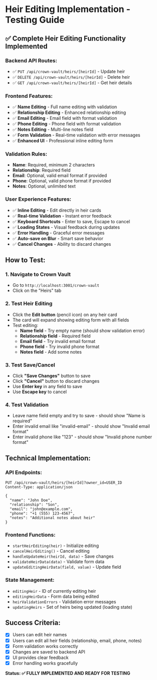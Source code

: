 # Heir Editing Implementation - Testing Guide

## ✅ **Complete Heir Editing Functionality Implemented**

### **Backend API Routes:**
- ✅ `PUT /api/crown-vault/heirs/[heirId]` - Update heir
- ✅ `DELETE /api/crown-vault/heirs/[heirId]` - Delete heir  
- ✅ `GET /api/crown-vault/heirs/[heirId]` - Get heir details

### **Frontend Features:**
- ✅ **Name Editing** - Full name editing with validation
- ✅ **Relationship Editing** - Enhanced relationship editing
- ✅ **Email Editing** - Email field with format validation
- ✅ **Phone Editing** - Phone field with format validation
- ✅ **Notes Editing** - Multi-line notes field
- ✅ **Form Validation** - Real-time validation with error messages
- ✅ **Enhanced UI** - Professional inline editing form

### **Validation Rules:**
- **Name**: Required, minimum 2 characters
- **Relationship**: Required field
- **Email**: Optional, valid email format if provided
- **Phone**: Optional, valid phone format if provided  
- **Notes**: Optional, unlimited text

### **User Experience Features:**
- ✅ **Inline Editing** - Edit directly in heir cards
- ✅ **Real-time Validation** - Instant error feedback
- ✅ **Keyboard Shortcuts** - Enter to save, Escape to cancel
- ✅ **Loading States** - Visual feedback during updates
- ✅ **Error Handling** - Graceful error messages
- ✅ **Auto-save on Blur** - Smart save behavior
- ✅ **Cancel Changes** - Ability to discard changes

## **How to Test:**

### **1. Navigate to Crown Vault**
- Go to `http://localhost:3001/crown-vault`
- Click on the "Heirs" tab

### **2. Test Heir Editing**
- Click the **Edit button** (pencil icon) on any heir card
- The card will expand showing editing form with all fields
- Test editing:
  - **Name field** - Try empty name (should show validation error)
  - **Relationship field** - Required field
  - **Email field** - Try invalid email format 
  - **Phone field** - Try invalid phone format
  - **Notes field** - Add some notes

### **3. Test Save/Cancel**
- Click **"Save Changes"** button to save
- Click **"Cancel"** button to discard changes
- Use **Enter key** in any field to save
- Use **Escape key** to cancel

### **4. Test Validation**
- Leave name field empty and try to save - should show "Name is required"
- Enter invalid email like "invalid-email" - should show "Invalid email format"
- Enter invalid phone like "123" - should show "Invalid phone number format"

## **Technical Implementation:**

### **API Endpoints:**
```
PUT /api/crown-vault/heirs/[heirId]?owner_id=USER_ID
Content-Type: application/json

{
  "name": "John Doe",
  "relationship": "Son", 
  "email": "john@example.com",
  "phone": "+1 (555) 123-4567",
  "notes": "Additional notes about heir"
}
```

### **Frontend Functions:**
- `startHeirEditing(heir)` - Initialize editing
- `cancelHeirEditing()` - Cancel editing
- `handleUpdateHeir(heirId, data)` - Save changes
- `validateHeirData(data)` - Validate form data
- `updateEditingHeirData(field, value)` - Update field

### **State Management:**
- `editingHeir` - ID of currently editing heir
- `editingHeirData` - Form data being edited
- `heirValidationErrors` - Validation error messages
- `updatingHeirs` - Set of heirs being updated (loading state)

## **Success Criteria:**
- [x] Users can edit heir names
- [x] Users can edit all heir fields (relationship, email, phone, notes)
- [x] Form validation works correctly
- [x] Changes are saved to backend API
- [x] UI provides clear feedback
- [x] Error handling works gracefully

**Status: ✅ FULLY IMPLEMENTED AND READY FOR TESTING**